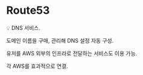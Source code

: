 # Route53

<aside>
💡 DNS 서비스.

도메인 이름을 구매, 관리해 DNS 설정 자동 구성.

유저를 AWS 외부의 인프라로 전달하는 서비스도 이용 가능.

각 AWS를 효과적으로 연결.

</aside>